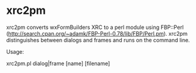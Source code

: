 # xrc2pm
xrc2pm converts wxFormBuilders XRC to a perl module using FBP::Perl (http://search.cpan.org/~adamk/FBP-Perl-0.78/lib/FBP/Perl.pm). xrc2pm distinguishes between dialogs and frames and runs on the command line.

Usage:

xrc2pm.pl dialog|frame [name] [filename]
